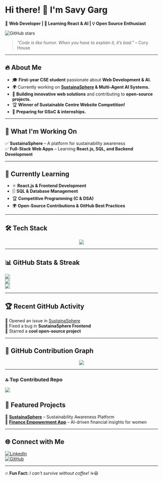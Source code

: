 # **Hi there!** 👋 I'm **Savy Garg**  
🚀 **Web Developer | 🌱 Learning React & AI | 💡 Open Source Enthusiast**  
  

![GitHub stars](https://img.shields.io/github/stars/savygarg?style=social)  

> *"Code is like humor. When you have to explain it, it’s bad."* – Cory House  

---

## 🔥 **About Me**  
- 🎓 **First-year CSE student** passionate about **Web Development & AI.**  
- 🌍 Currently working on **[SustainaSphere](https://github.com/sustainasphere) & Multi-Agent AI Systems.**  
- 💼 **Building innovative web solutions** and contributing to **open-source projects.**  
- 🏆 **Winner of Sustainable Centre Website Competition!**  
- 🎯 **Preparing for GSoC & internships.**  

---

## 🚀 **What I'm Working On**  
✅ **SustainaSphere** – A platform for sustainability awareness  
✅ **Full-Stack Web Apps** – Learning **React.js, SQL, and Backend Development**  

---

## 🌱 **Currently Learning**  
- ⚛️ **React.js & Frontend Development**  
- 🗄 **SQL & Database Management**  
- 🏆 **Competitive Programming (C & DSA)**  
- 🌍 **Open-Source Contributions & GitHub Best Practices**  

---

## 🛠️ **Tech Stack**  
<div align="center">
  <img src="https://skillicons.dev/icons?i=html,css,js,react,bootstrap,python,sql,c,git,github,vscode,figma" />
</div>  

---

## 📊 **GitHub Stats & Streak**  
![](https://github-readme-stats.vercel.app/api?username=savygarg&theme=dark&hide_border=false&include_all_commits=true&count_private=false)<br/>
![](https://nirzak-streak-stats.vercel.app/?user=savygarg&theme=dark&hide_border=false)<br/>
![](https://github-readme-stats.vercel.app/api/top-langs/?username=savygarg&theme=dark&hide_border=false&include_all_commits=true&count_private=false&layout=compact)

---

## 🏆 **Recent GitHub Activity**  
<!--START_SECTION:activity-->
💪 Opened an issue in [SustainaSphere](https://github.com/sustainasphere)   
🔧 Fixed a bug in **SustainaSphere Frontend**  
🌟 Starred a **cool open-source project**  
<!--END_SECTION:activity-->

---

## 🌟 **GitHub Contribution Graph**  
<div align="center">
  <img src="https://github-readme-activity-graph.vercel.app/graph?username=savygarg&theme=radical" />
</div>

---
### 🔝 Top Contributed Repo
![](https://github-contributor-stats.vercel.app/api?username=savygarg&limit=5&theme=dark&combine_all_yearly_contributions=true)

## 🎯 **Featured Projects**  
🔹 **[SustainaSphere](https://github.com/sustainasphere)** – Sustainability Awareness Platform   
🔹 **[Finance Empowerment App](https://github.com/savygarg/finance-ai)** – AI-driven financial insights for women  

---

## 🌐 **Connect with Me**  
[![LinkedIn](https://img.shields.io/badge/LinkedIn-blue?style=for-the-badge&logo=linkedin&logoColor=white)](https://www.linkedin.com/in/savy-garg)  
[![GitHub](https://img.shields.io/badge/GitHub-000?style=for-the-badge&logo=github&logoColor=white)](https://github.com/savygarg)  

---

🔥 **Fun Fact:** *I can't survive without coffee!* ☕😆  
